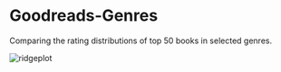 # Goodreads-Genres
 Comparing the rating distributions of top 50 books in selected genres.

![ridgeplot](https://github.com/user-attachments/assets/01aabdd4-1ffa-4132-8225-fed8825e23cd)
